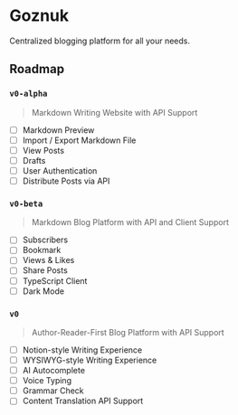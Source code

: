 # Goznuk

Centralized blogging platform for all your needs.

## Roadmap

### `v0-alpha`

> Markdown Writing Website with API Support

- [ ] Markdown Preview
- [ ] Import / Export Markdown File
- [ ] View Posts
- [ ] Drafts
- [ ] User Authentication
- [ ] Distribute Posts via API

### `v0-beta`

> Markdown Blog Platform with API and Client Support

- [ ] Subscribers
- [ ] Bookmark
- [ ] Views & Likes
- [ ] Share Posts
- [ ] TypeScript Client
- [ ] Dark Mode

### `v0`

> Author-Reader-First Blog Platform with API Support

- [ ] Notion-style Writing Experience
- [ ] WYSIWYG-style Writing Experience
- [ ] AI Autocomplete
- [ ] Voice Typing
- [ ] Grammar Check
- [ ] Content Translation API Support
